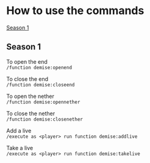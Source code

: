 # How to use the commands

[Season 1](#season-1)

## Season 1

To open the end <br>
`/function demise:openend`

To close the end <br>
`/function demise:closeend`

To open the nether <br>
`/function demise:opennether`

To close the nether <br>
`/function demise:closenether`

Add a live <br>
`/execute as <player> run function demise:addlive`

Take a live <br>
`/execute as <player> run function demise:takelive`
